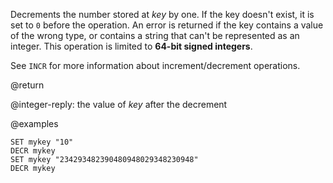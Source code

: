 Decrements the number stored at _key_ by one.
If the key doesn't exist, it is set to `0` before the operation.
An error is returned if the key contains a value of the wrong type, or contains a string that can't be represented as an integer.
This operation is limited to **64-bit signed integers**.

See `INCR` for more information about increment/decrement operations.

@return

@integer-reply: the value of _key_ after the decrement

@examples

```cli
SET mykey "10"
DECR mykey
SET mykey "234293482390480948029348230948"
DECR mykey
```
